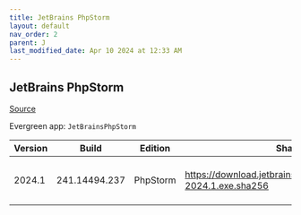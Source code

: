 ```yaml
---
title: JetBrains PhpStorm
layout: default
nav_order: 2
parent: J
last_modified_date: Apr 10 2024 at 12:33 AM
---
```


## JetBrains PhpStorm

[Source](https://www.jetbrains.com/phpstorm)

Evergreen app: `JetBrainsPhpStorm`

| Version | Build         | Edition  | Sha256                                                           | Date     | Size      | Type | URI                                                                                                                    |
| ------- | ------------- | -------- | ---------------------------------------------------------------- | -------- | --------- | ---- | ---------------------------------------------------------------------------------------------------------------------- |
| 2024.1  | 241.14494.237 | PhpStorm | https://download.jetbrains.com/webide/PhpStorm-2024.1.exe.sha256 | 4/4/2024 | 639385600 | exe  | [https://download.jetbrains.com/webide/PhpStorm-2024.1.exe](https://download.jetbrains.com/webide/PhpStorm-2024.1.exe) |
